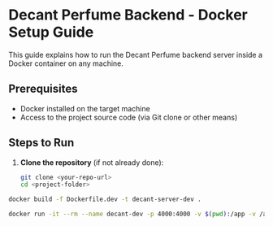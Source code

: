 # Decant Perfume Backend - Docker Setup Guide

This guide explains how to run the Decant Perfume backend server inside a Docker container on any machine.

## Prerequisites

- Docker installed on the target machine
- Access to the project source code (via Git clone or other means)

## Steps to Run

1. **Clone the repository** (if not already done):

   ```bash
   git clone <your-repo-url>
   cd <project-folder>
   ```

```bash
docker build -f Dockerfile.dev -t decant-server-dev .
```

```bash
docker run -it --rm --name decant-dev -p 4000:4000 -v $(pwd):/app -v /app/node_modules -e PORT=4000  decant-server-dev
```
